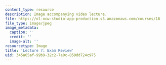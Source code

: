 ```yaml
---
content_type: resource
description: Image accompanying video lecture.
file: https://ol-ocw-studio-app-production.s3.amazonaws.com/courses/18-02-multivariable-calculus-fall-2007/345a05af99b932c27a0c859dd724c975_07.jpg
file_type: image/jpeg
image_metadata:
  caption: ''
  credit: ''
  image-alt: ''
resourcetype: Image
title: 'Lecture 7: Exam Review'
uid: 345a05af-99b9-32c2-7a0c-859dd724c975
---
```

